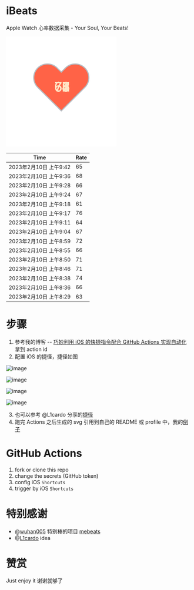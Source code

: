 # iBeats
Apple Watch 心率数据采集 - Your Soul, Your Beats!

![](./files/heart.svg)

<!--START_SECTION:my_heart_rate-->
| Time | Rate | 
 | ---- | ---- | 
| 2023年2月10日 上午9:42 | 65 |
| 2023年2月10日 上午9:36 | 68 |
| 2023年2月10日 上午9:28 | 66 |
| 2023年2月10日 上午9:24 | 67 |
| 2023年2月10日 上午9:18 | 61 |
| 2023年2月10日 上午9:17 | 76 |
| 2023年2月10日 上午9:11 | 64 |
| 2023年2月10日 上午9:04 | 67 |
| 2023年2月10日 上午8:59 | 72 |
| 2023年2月10日 上午8:55 | 66 |
| 2023年2月10日 上午8:50 | 71 |
| 2023年2月10日 上午8:46 | 71 |
| 2023年2月10日 上午8:38 | 74 |
| 2023年2月10日 上午8:36 | 66 |
| 2023年2月10日 上午8:29 | 63 |

<!--END_SECTION:my_heart_rate-->

# 步骤
1. 参考我的博客 -- [巧妙利用 iOS 的快捷指令配合 GitHub Actions 实现自动化](https://github.com/yihong0618/gitblog/issues/198) 拿到 action id
2. 配置 iOS 的捷径，捷径如图

![image](https://user-images.githubusercontent.com/15976103/122154218-0db0b480-ce97-11eb-93bb-5aec07c558dc.png)

![image](https://user-images.githubusercontent.com/15976103/122154236-186b4980-ce97-11eb-8e4b-70551a0391ae.png)

![image](https://user-images.githubusercontent.com/15976103/122154268-2d47dd00-ce97-11eb-902e-3acf292265a9.png)

![image](https://user-images.githubusercontent.com/15976103/122174055-fa144680-ceb4-11eb-9be2-3eb83cd516f7.png)

3. 也可以参考 @L1cardo 分享的[捷径](https://www.icloud.com/shortcuts/6ab6047b459c41ad822ad6b94b1c03d4)
4. 跑完 Actions 之后生成的 svg 引用到自己的 README 或 profile 中，我的[例子](https://github.com/yihong0618) 

# GitHub Actions

1. fork or clone this repo
2. change the secrets (GitHub token)
3. config iOS `Shortcuts` 
4. trigger by iOS `Shortcuts`

# 特别感谢
- @[wuhan005](https://github.com/wuhan005) 特别棒的项目 [mebeats](https://github.com/wuhan005/mebeats)
- @[L1cardo](https://github.com/L1cardo) idea

# 赞赏
Just enjoy it
谢谢就够了
